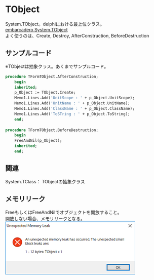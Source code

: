 # TObject
System.TObject。delphiにおける最上位クラス。  
[embarcadero System.TObject](http://docwiki.embarcadero.com/Libraries/Rio/ja/System.TObject)  
よく使うのは、Create, Destroy, AfterConstruction, BeforeDestruction

## サンプルコード
※TObjectは抽象クラス。あくまでサンプルコード。
```pascal
procedure TFormTObject.AfterConstruction;
    begin
    inherited;
    p_Object := TObject.Create;
    Memo1.Lines.Add('UnitScope : ' + p_Object.UnitScope);
    Memo1.Lines.Add('UnitName : ' + p_Object.UnitName);
    Memo1.Lines.Add('ClassName : ' + p_Object.ClassName);
    Memo1.Lines.Add('ToSTring : ' + p_Object.ToString);
    end;

procedure TFormTObject.BeforeDestruction;
    begin
    FreeAndNil(p_Object);
    inherited;
    end;
```

## 関連
System.TClass： TObjectの抽象クラス  

## メモリリーク
FreeもしくはFreeAndNilでオブジェクトを開放すること。  
開放しない場合、メモリリークとなる。  
![メモリーリーク](memory_leak.png)  